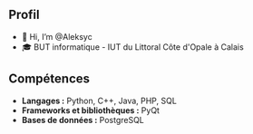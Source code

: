 ## Profil

- 👋 Hi, I’m @Aleksyc
- 🎓 BUT informatique - IUT du Littoral Côte d'Opale à Calais

## Compétences

- **Langages :** Python, C++, Java, PHP, SQL
- **Frameworks et bibliothèques :** PyQt
- **Bases de données :** PostgreSQL

<!---
Aleksyc/Aleksyc is a ✨ special ✨ repository because its `README.md` (this file) appears on your GitHub profile.
You can click the Preview link to take a look at your changes.
--->
